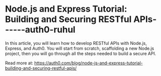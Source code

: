 # Node.js and Express Tutorial: Building and Securing RESTful APIs------auth0-ruhul

In this article, you will learn how to develop RESTful APIs with Node.js, Express, and Auth0. You will start from scratch, scaffolding a new Node.js project, then you will go through all the steps needed to build a secure API.

Read more at: https://auth0.com/blog/node-js-and-express-tutorial-building-and-securing-restful-apis/
